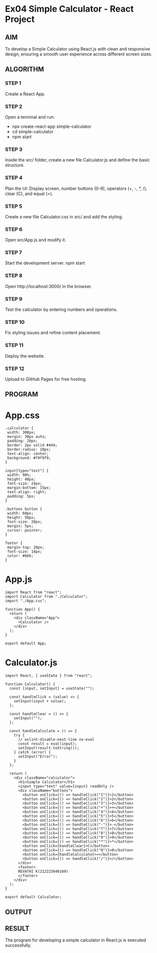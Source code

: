 # Ex04 Simple Calculator - React Project

## AIM
To  develop a Simple Calculator using React.js with clean and responsive design, ensuring a smooth user experience across different screen sizes.

## ALGORITHM
### STEP 1
Create a React App.

### STEP 2
Open a terminal and run:
  <ul><li>npx create-react-app simple-calculator</li>
  <li>cd simple-calculator</li>
  <li>npm start</li></ul>

### STEP 3
Inside the src/ folder, create a new file Calculator.js and define the basic structure.

### STEP 4
Plan the UI: Display screen, number buttons (0-9), operators (+, -, *, /), clear (C), and equal (=).

### STEP 5
Create a new file Calculator.css in src/ and add the styling.

### STEP 6
Open src/App.js and modify it.

### STEP 7
Start the development server.
  npm start

### STEP 8
Open http://localhost:3000/ in the browser.

### STEP 9
Test the calculator by entering numbers and operations.

### STEP 10
Fix styling issues and refine content placement.

### STEP 11
Deploy the website.

### STEP 12
Upload to GitHub Pages for free hosting.

## PROGRAM


 # App.css
 ```
.calculator {
  width: 300px;
  margin: 30px auto;
  padding: 20px;
  border: 2px solid #444;
  border-radius: 10px;
  text-align: center;
  background: #f9f9f9;
}

input[type="text"] {
  width: 90%;
  height: 40px;
  font-size: 24px;
  margin-bottom: 15px;
  text-align: right;
  padding: 5px;
}

.buttons button {
  width: 60px;
  height: 50px;
  font-size: 20px;
  margin: 5px;
  cursor: pointer;
}

footer {
  margin-top: 20px;
  font-size: 14px;
  color: #666;
}
```

# App.js

```
import React from "react";
import Calculator from "./Calculator";
import "./App.css";

function App() {
  return (
    <div className="App">
      <Calculator />
    </div>
  );
}

export default App;
```

# Calculator.js 
```
import React, { useState } from "react";

function Calculator() {
  const [input, setInput] = useState("");

  const handleClick = (value) => {
    setInput(input + value);
  };

  const handleClear = () => {
    setInput("");
  };

  const handleCalculate = () => {
    try {
      // eslint-disable-next-line no-eval
      const result = eval(input);
      setInput(result.toString());
    } catch (error) {
      setInput("Error");
    }
  };

  return (
    <div className="calculator">
      <h1>Simple Calculator</h1>
      <input type="text" value={input} readOnly />
      <div className="buttons">
        <button onClick={() => handleClick("1")}>1</button>
        <button onClick={() => handleClick("2")}>2</button>
        <button onClick={() => handleClick("3")}>3</button>
        <button onClick={() => handleClick("+")}>+</button>
        <button onClick={() => handleClick("4")}>4</button>
        <button onClick={() => handleClick("5")}>5</button>
        <button onClick={() => handleClick("6")}>6</button>
        <button onClick={() => handleClick("-")}>-</button>
        <button onClick={() => handleClick("7")}>7</button>
        <button onClick={() => handleClick("8")}>8</button>
        <button onClick={() => handleClick("9")}>9</button>
        <button onClick={() => handleClick("*")}>*</button>
        <button onClick={handleClear}>C</button>
        <button onClick={() => handleClick("0")}>0</button>
        <button onClick={handleCalculate}>=</button>
        <button onClick={() => handleClick("/")}>/</button>
      </div>
      <footer>
      REVATHI K(212223040169)
      </footer>
    </div>
  );
}

export default Calculator;
```

## OUTPUT

## RESULT
The program for developing a simple calculator in React.js is executed successfully.
